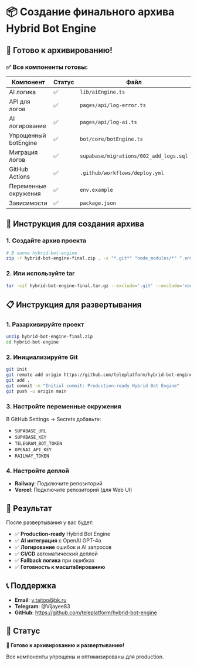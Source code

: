 # 📦 Создание финального архива Hybrid Bot Engine

## 🎯 Готово к архивированию!

### ✅ Все компоненты готовы:

| Компонент            | Статус | Файл                                   |
| -------------------- | ------ | -------------------------------------- |
| AI логика            | ✅     | `lib/aiEngine.ts`                      |
| API для логов        | ✅     | `pages/api/log-error.ts`               |
| AI логирование       | ✅     | `pages/api/log-ai.ts`                  |
| Упрощенный botEngine | ✅     | `bot/core/botEngine.ts`                |
| Миграция логов       | ✅     | `supabase/migrations/002_add_logs.sql` |
| GitHub Actions       | ✅     | `.github/workflows/deploy.yml`         |
| Переменные окружения | ✅     | `env.example`                          |
| Зависимости          | ✅     | `package.json`                         |

## 🚀 Инструкция для создания архива

### 1. Создайте архив проекта

```bash
# В папке hybrid-bot-engine
zip -r hybrid-bot-engine-final.zip . -x "*.git*" "node_modules/*" ".env*"
```

### 2. Или используйте tar

```bash
tar -czf hybrid-bot-engine-final.tar.gz --exclude='.git' --exclude='node_modules' --exclude='.env*' .
```

## 📋 Инструкция для развертывания

### 1. Разархивируйте проект

```bash
unzip hybrid-bot-engine-final.zip
cd hybrid-bot-engine
```

### 2. Инициализируйте Git

```bash
git init
git remote add origin https://github.com/teleplatform/hybrid-bot-engine.git
git add .
git commit -m "Initial commit: Production-ready Hybrid Bot Engine"
git push -u origin main
```

### 3. Настройте переменные окружения

В GitHub Settings → Secrets добавьте:

- `SUPABASE_URL`
- `SUPABASE_KEY`
- `TELEGRAM_BOT_TOKEN`
- `OPENAI_API_KEY`
- `RAILWAY_TOKEN`

### 4. Настройте деплой

- **Railway**: Подключите репозиторий
- **Vercel**: Подключите репозиторий (для Web UI)

## 🎉 Результат

После развертывания у вас будет:

- ✅ **Production-ready** Hybrid Bot Engine
- ✅ **AI интеграция** с OpenAI GPT-4o
- ✅ **Логирование** ошибок и AI запросов
- ✅ **CI/CD** автоматический деплой
- ✅ **Fallback логика** при ошибках
- ✅ **Готовность к масштабированию**

## 📞 Поддержка

- **Email**: v.taitoo@bk.ru
- **Telegram**: @Vijayee83
- **GitHub**: https://github.com/teleplatform/hybrid-bot-engine

## 🎯 Статус

**🚀 Готово к архивированию и развертыванию!**

Все компоненты упрощены и оптимизированы для production.
